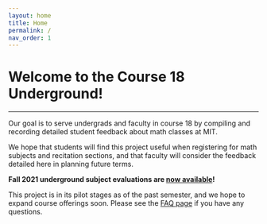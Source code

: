```yaml
---
layout: home
title: Home
permalink: /
nav_order: 1
---
```


# Welcome to the **Course 18 Underground**! 

---


Our goal is to serve undergrads and faculty in course 18 by compiling and recording detailed student feedback about math classes at MIT. 

We hope that students will find this project useful when registering for math subjects and recitation sections, and that faculty will consider the feedback detailed here in planning future terms.

**Fall 2021 underground subject evaluations are [now available](/fall2021)!** 

This project is in its pilot stages as of the past semester, and we hope to expand course offerings soon. Please see the [FAQ page](/FAQ) if you have any questions.
